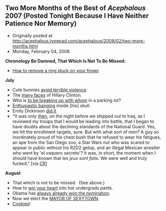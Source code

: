 ## Two More Months of the Best of <em>Acephalous</em> 2007 (Posted Tonight Because I Have Neither Patience Nor Memory)

 * Originally posted at http://acephalous.typepad.com/acephalous/2008/02/two-more-months.html
 * Monday, February 04, 2008



**Chronology Be Damned, That Which Is Not To Be Missed:**

*   [How to remove a ring stuck on your finger](http://acephalous.typepad.com/acephalous/2007/08/how-to-remove-a.html).

**July**

*   Cute bunnies [avoid terrible violence](http://acephalous.typepad.com/acephalous/2007/07/cute-bunny-save.html).
*   The [many faces](http://acephalous.typepad.com/acephalous/2007/07/republicans-mak.html) of Hillary Clinton.
*   Who is [to be breaking up with whom](http://acephalous.typepad.com/acephalous/2007/07/you-are-not-to-.html) in a parking lot?
*   [Enthusiastic banging](http://acephalous.typepad.com/acephalous/2007/07/things-did-you-.html) inside [his] skull.
*   Emily Dickinson [did _it_](http://acephalous.typepad.com/acephalous/2007/07/emily-dickinson.html).
*   "It was only [then](http://acephalous.typepad.com/acephalous/2007/07/first-ever-acep.html), on the night before we shipped out to Iraq, as I
reviewed my troops that I would be leading into battle, that I began to
have doubts about the declining standards of the National Guard. Yes,
we hit the enrollment targets, sure. But with what sort of men? A guy
so inordinately proud of his chest bush that he refused to wear his
fatigues, an ape from the San Diego zoo, a Star Wars nut who was scared
to appear in public without his R2D2 getup, and an illegal Mexican
wrestler who went by 'el vaquero secreto'? It was, in short, the moment
when I should have known that _les jeux sont faits_. We were well and
truly fucked." [via [CR](http://adswithoutproducts.typepad.com/)]

**August**

*   That which is not to be missed.  (See above.)
*   How to [win your heart](http://acephalous.typepad.com/acephalous/2007/08/how-to-win-your.html) into hot undergrads pants.
*   Obama has [always already won the nomination](http://acephalous.typepad.com/acephalous/2007/08/breaking-news-s.html).
*   Now we elect the [MAYOR OF SEXYTOWN](http://acephalous.typepad.com/acephalous/2007/08/onika-is-the-ma.html).
*   [Cookies](http://acephalous.typepad.com/acephalous/2007/08/behold-the-inte.html)!
		

